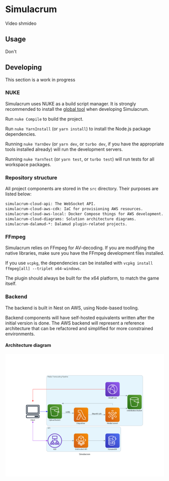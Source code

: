 # Simulacrum

Video shmideo

## Usage

Don't

## Developing

This section is a work in progress

### NUKE

Simulacrum uses NUKE as a build script manager. It is strongly recommended to install the
[global tool](https://nuke.build/docs/getting-started/installation/) when developing Simulacrum.

Run `nuke Compile` to build the project.

Run `nuke YarnInstall` (or `yarn install`) to install the Node.js package dependencies.

Running `nuke YarnDev` (or `yarn dev`, or `turbo dev`, if you have the appropriate tools installed already) will run the development
servers.

Running `nuke YarnTest` (or `yarn test`, or `turbo test`) will run tests for all workspace packages.

### Repository structure

All project components are stored in the `src` directory. Their purposes are listed below:

```
simulacrum-cloud-api: The WebSocket API.
simulacrum-cloud-aws-cdk: IaC for provisioning AWS resources.
simulacrum-cloud-aws-local: Docker Compose things for AWS development.
simulacrum-cloud-diagrams: Solution architecture diagrams.
simulacrum-dalamud-*: Dalamud plugin-related projects.
```

### FFmpeg

Simulacrum relies on FFmpeg for AV-decoding. If you are modifying the native libraries, make sure you have the FFmpeg development files installed.

If you use `vcpkg`, the dependencies can be installed with `vcpkg install ffmpeg[all] --triplet x64-windows`.

The plugin should always be built for the x64 platform, to match the game itself.

### Backend

The backend is built in Nest on AWS, using Node-based tooling.

Backend components will have self-hosted equivalents written after the initial version is done. The AWS backend will represent
a reference architecture that can be refactored and simplified for more constrained environments.

#### Architecture diagram

![Architecture diagram](./src/simulacrum-cloud-diagrams/simulacrum/aws.png)
